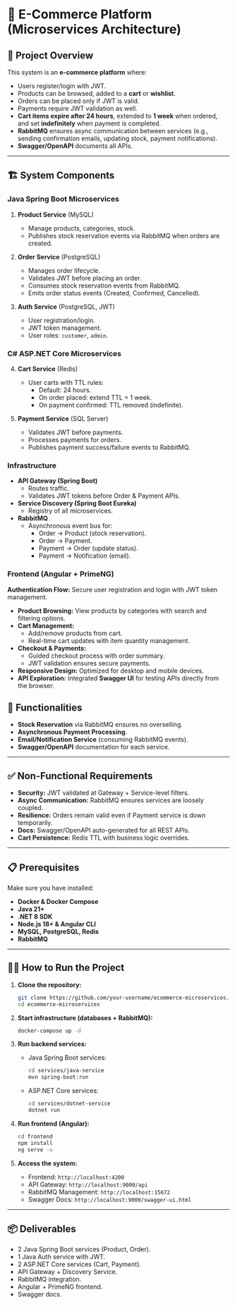 # 🛒 E-Commerce Platform (Microservices Architecture)

## 🎯 Project Overview

This system is an **e-commerce platform** where:

- Users register/login with JWT.
- Products can be browsed, added to a **cart** or **wishlist**.
- Orders can be placed only if JWT is valid.
- Payments require JWT validation as well.
- **Cart items expire after 24 hours**, extended to **1 week** when ordered, and set **indefinitely** when payment is completed.
- **RabbitMQ** ensures async communication between services (e.g., sending confirmation emails, updating stock, payment notifications).
- **Swagger/OpenAPI** documents all APIs.

---

## 🏗 System Components

### **Java Spring Boot Microservices**
1. **Product Service** (MySQL)
   - Manage products, categories, stock.
   - Publishes stock reservation events via RabbitMQ when orders are created.

2. **Order Service** (PostgreSQL)
   - Manages order lifecycle.
   - Validates JWT before placing an order.
   - Consumes stock reservation events from RabbitMQ.
   - Emits order status events (Created, Confirmed, Cancelled).

3. **Auth Service** (PostgreSQL, JWT)
   - User registration/login.
   - JWT token management.
   - User roles: `customer`, `admin`.

### **C# ASP.NET Core Microservices**
4. **Cart Service** (Redis)
   - User carts with TTL rules:
     - Default: 24 hours.
     - On order placed: extend TTL = 1 week.
     - On payment confirmed: TTL removed (indefinite).

5. **Payment Service** (SQL Server)
   - Validates JWT before payments.
   - Processes payments for orders.
   - Publishes payment success/failure events to RabbitMQ.

### **Infrastructure**
- **API Gateway (Spring Boot)**
  - Routes traffic.
  - Validates JWT tokens before Order & Payment APIs.
- **Service Discovery (Spring Boot Eureka)**
  - Registry of all microservices.
- **RabbitMQ**
  - Asynchronous event bus for:
    - Order → Product (stock reservation).
    - Order → Payment.
    - Payment → Order (update status).
    - Payment → Notification (email).

### **Frontend (Angular + PrimeNG)**
 **Authentication Flow:** Secure user registration and login with JWT token management.
- **Product Browsing:** View products by categories with search and filtering options.
- **Cart Management:**
  - Add/remove products from cart.
  - Real-time cart updates with item quantity management.
- **Checkout & Payments:**
  - Guided checkout process with order summary.
  - JWT validation ensures secure payments.
- **Responsive Design:** Optimized for desktop and mobile devices.
- **API Exploration:** Integrated **Swagger UI** for testing APIs directly from the browser.


## 🚀 Functionalities

- **Stock Reservation** via RabbitMQ ensures no overselling.
- **Asynchronous Payment Processing**.
- **Email/Notification Service** (consuming RabbitMQ events).
- **Swagger/OpenAPI** documentation for each service.

---

## ✅ Non-Functional Requirements

- **Security:** JWT validated at Gateway + Service-level filters.
- **Async Communication:** RabbitMQ ensures services are loosely coupled.
- **Resilience:** Orders remain valid even if Payment service is down temporarily.
- **Docs:** Swagger/OpenAPI auto-generated for all REST APIs.
- **Cart Persistence:** Redis TTL with business logic overrides.

---

## 📋 Prerequisites

Make sure you have installed:

- **Docker & Docker Compose**
- **Java 21+**
- **.NET 8 SDK**
- **Node.js 18+ & Angular CLI**
- **MySQL, PostgreSQL, Redis**
- **RabbitMQ**

---

## 🏃‍♂️ How to Run the Project

1. **Clone the repository:**
   ```bash
   git clone https://github.com/your-username/ecommerce-microservices.git
   cd ecommerce-microservices
   ```

2. **Start infrastructure (databases + RabbitMQ):**
   ```bash
   docker-compose up -d
   ```

3. **Run backend services:**
   - Java Spring Boot services:
     ```bash
     cd services/java-service
     mvn spring-boot:run
     ```
   - ASP.NET Core services:
     ```bash
     cd services/dotnet-service
     dotnet run
     ```

4. **Run frontend (Angular):**
   ```bash
   cd frontend
   npm install
   ng serve -o
   ```

5. **Access the system:**
   - Frontend: `http://localhost:4200`
   - API Gateway: `http://localhost:9000/api`
   - RabbitMQ Management: `http://localhost:15672`
   - Swagger Docs: `http://localhost:9000/swagger-ui.html`

---

## 📦 Deliverables

- 2 Java Spring Boot services (Product, Order).
- 1 Java Auth service with JWT.
- 2 ASP.NET Core services (Cart, Payment).
- API Gateway + Discovery Service.
- RabbitMQ integration.
- Angular + PrimeNG frontend.
- Swagger docs.
